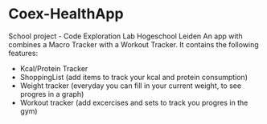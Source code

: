 # Coex-HealthApp
School project - Code Exploration Lab Hogeschool Leiden 
An app with combines a Macro Tracker with a Workout Tracker.
It contains the following features:
* Kcal/Protein Tracker
* ShoppingList (add items to track your kcal and protein consumption)
* Weight tracker (everyday you can fill in your current weight, to see progres in a graph)
* Workout tracker (add excercises and sets to track you progres in the gym)

